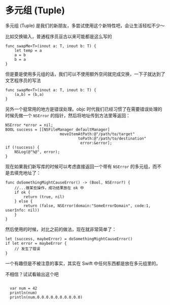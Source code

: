 # 多元组 (Tuple)

多元组 (Tuple) 是我们的新朋友，多尝试使用这个新特性吧，会让生活轻松不少～

比如交换输入，普通程序员亘古以来可能都是这么写的

    func swapMe<T>(inout a: T, inout b: T) {
        let temp = a
        a = b
        b = a
    }

但是要是使用多元组的话，我们可以不使用额外空间就完成交换，一下子就达到了文艺程序员的写法

    func swapMe<T>(inout a: T, inout b: T) {
        (a,b) = (b,a)
    }

另外一个挺常用的地方是错误处理。objc 时代我们已经习惯了在需要错误处理的时候先做一个 `NSError` 的指针，然后将地址传到方法里等返回：

    NSError *error = nil;
    BOOL success = [[NSFileManager defaultManager] 
                            moveItemAtPath:@"/path/to/target"
                                    toPath:@"/path/to/destination"
                                     error:&error];
    if (!success) {
        NSLog(@"%@", error);
    }

现在如果我们新写库的时候可以考虑直接返回一个带有 `NSError` 的多元组，而不是去填充地址了：

    func doSomethingMightCauseError() -> (Bool, NSError?) {
        //...做某些操作，成功结果放在 ok 中
        if ok {
            return (true, nil)
        } else {
            return (false, NSError(domain:"SomeErrorDomain", code:1, userInfo: nil))
        }
    }

然后使用的时候，对比之前的做法，现在就非常简单了：

    let (success, maybeError) = doSomethingMightCauseError()
    if let error = maybeError {
        // 发生了错误
    }


<div class="ui orange segment">
<p>一个有趣但是不被注意的事实，其实在 Swift 中任何东西都是放在多元组里的。</p>
<p>不相信？试试看输出这个吧</p>
<pre><code>
  var num = 42
  println(num)
  println(num.0.0.0.0.0.0.0.0.0.0)
 </code></pre>
</div>


